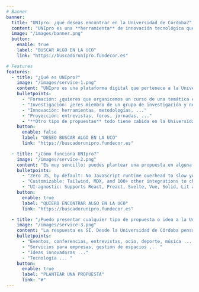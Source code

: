 ```yaml
---
# Banner
banner:
  title: "UNIpro: ¿qué deseas encontrar en la Universidad de Córdoba?"
  content: "UNIpro es una **herramienta** de innovación tecnológica que permita trasladar a la Universidad las **demandas de formación,investigación, proyección e innovación** que genera el territorio de la provincia de Córdoba a través de sus comarcas, sectores profesionales y tejido asociativo."
  image: "/images/banner.png"
  button:
    enable: true
    label: "BUSCAR ALGO EN LA UCO"
    link: "https://buscadorunipro.fundecor.es"

# Features
features:
  - title: "¿Qué es UNIpro?"
    image: "/images/service-1.png"
    content: "UNIpro es una plataforma digital que pertenece a la Universidad de Córdoba, con el objetivo de permitir que cualquier usuari@ pueda plantear una petición o hacer una propuesta a la UCO. Estamos aquí para escucharte:"
    bulletpoints:
      - "Formación: ¿quieres que organicemos un curso de una temática específica? ¿Algún estudio oficial que quieras proponer?"
      - "Investigación: ¿eres miembro de un grupo de investigación y necesitas ayuda? Te escuchamos ..."
      - "Innovación: herramientas, metodologías, ..."
      - "Proyección: entrevistas, foros, jornadas, ..."
      - "**Otro tipo de propuestas** todo tiene cabida en la Universidad de Córdoba, ¿qué propones?"
    button:
      enable: false
      label: "DESEO BUSCAR ALGO EN LA UCO"
      link: "https://buscadorunipro.fundecor.es"

  - title: "¿Cómo funciona UNIpro?"
    image: "/images/service-2.png"
    content: "Es muy sencillo: puedes plantear una propuesta en alguna de las categorías existentes en el sistema. Y si tu idea o propuesta no encaja en ninguna de ellas, puedes seleccionar **Otro tipo de propuestas** "
    bulletpoints:
      - "Zero JS, by default: No JavaScript runtime overhead to slow you down."
      - "Customizable: Tailwind, MDX, and 100+ other integrations to choose from."
      - "UI-agnostic: Supports React, Preact, Svelte, Vue, Solid, Lit and more."
    button:
      enable: true
      label: "QUIERO ENCONTRAR ALGO EN LA UCO"
      link: "https://buscadorunipro.fundecor.es"

  - title: "¿Puedo presentar cualquier tipo de propuesta o idea a la Universidad de Córdoba?"
    image: "/images/service-3.png"
    content: "La respuesta es SÍ. Desde la Universidad de Córdoba pensamos que todo lo que aporte valor y conocimiento a la ciudadanía tiene cabida en nuestra Universidad."
    bulletpoints:
      - "Eventos, conferencias, entrevistas, ocio, deporte, música ... ..."
      - "Servicios para empresas, gestión de espacios ... "
      - "Ideas innovadoras ..."
      - "Tecnología ... "
    button:
      enable: true
      label: "PLANTEAR UNA PROPUESTA"
      link: "#"
---
```

